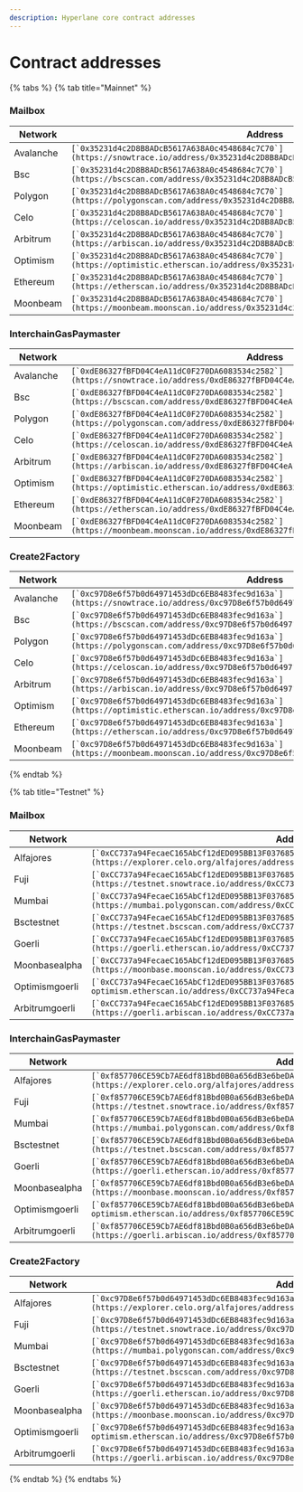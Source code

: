 ```yaml
---
description: Hyperlane core contract addresses
---
```


# Contract addresses

{% tabs %}
{% tab title="Mainnet" %}
### Mailbox

| Network   | Address                                                                                                                                |
| --------- | -------------------------------------------------------------------------------------------------------------------------------------- |
| Avalanche | ``[`0x35231d4c2D8B8ADcB5617A638A0c4548684c7C70`](https://snowtrace.io/address/0x35231d4c2D8B8ADcB5617A638A0c4548684c7C70)``            |
| Bsc       | ``[`0x35231d4c2D8B8ADcB5617A638A0c4548684c7C70`](https://bscscan.com/address/0x35231d4c2D8B8ADcB5617A638A0c4548684c7C70)``             |
| Polygon   | ``[`0x35231d4c2D8B8ADcB5617A638A0c4548684c7C70`](https://polygonscan.com/address/0x35231d4c2D8B8ADcB5617A638A0c4548684c7C70)``         |
| Celo      | ``[`0x35231d4c2D8B8ADcB5617A638A0c4548684c7C70`](https://celoscan.io/address/0x35231d4c2D8B8ADcB5617A638A0c4548684c7C70)``             |
| Arbitrum  | ``[`0x35231d4c2D8B8ADcB5617A638A0c4548684c7C70`](https://arbiscan.io/address/0x35231d4c2D8B8ADcB5617A638A0c4548684c7C70)``             |
| Optimism  | ``[`0x35231d4c2D8B8ADcB5617A638A0c4548684c7C70`](https://optimistic.etherscan.io/address/0x35231d4c2D8B8ADcB5617A638A0c4548684c7C70)`` |
| Ethereum  | ``[`0x35231d4c2D8B8ADcB5617A638A0c4548684c7C70`](https://etherscan.io/address/0x35231d4c2D8B8ADcB5617A638A0c4548684c7C70)``            |
| Moonbeam  | ``[`0x35231d4c2D8B8ADcB5617A638A0c4548684c7C70`](https://moonbeam.moonscan.io/address/0x35231d4c2D8B8ADcB5617A638A0c4548684c7C70)``    |

###

### InterchainGasPaymaster

| Network   | Address                                                                                                                                |
| --------- | -------------------------------------------------------------------------------------------------------------------------------------- |
| Avalanche | ``[`0xdE86327fBFD04C4eA11dC0F270DA6083534c2582`](https://snowtrace.io/address/0xdE86327fBFD04C4eA11dC0F270DA6083534c2582)``            |
| Bsc       | ``[`0xdE86327fBFD04C4eA11dC0F270DA6083534c2582`](https://bscscan.com/address/0xdE86327fBFD04C4eA11dC0F270DA6083534c2582)``             |
| Polygon   | ``[`0xdE86327fBFD04C4eA11dC0F270DA6083534c2582`](https://polygonscan.com/address/0xdE86327fBFD04C4eA11dC0F270DA6083534c2582)``         |
| Celo      | ``[`0xdE86327fBFD04C4eA11dC0F270DA6083534c2582`](https://celoscan.io/address/0xdE86327fBFD04C4eA11dC0F270DA6083534c2582)``             |
| Arbitrum  | ``[`0xdE86327fBFD04C4eA11dC0F270DA6083534c2582`](https://arbiscan.io/address/0xdE86327fBFD04C4eA11dC0F270DA6083534c2582)``             |
| Optimism  | ``[`0xdE86327fBFD04C4eA11dC0F270DA6083534c2582`](https://optimistic.etherscan.io/address/0xdE86327fBFD04C4eA11dC0F270DA6083534c2582)`` |
| Ethereum  | ``[`0xdE86327fBFD04C4eA11dC0F270DA6083534c2582`](https://etherscan.io/address/0xdE86327fBFD04C4eA11dC0F270DA6083534c2582)``            |
| Moonbeam  | ``[`0xdE86327fBFD04C4eA11dC0F270DA6083534c2582`](https://moonbeam.moonscan.io/address/0xdE86327fBFD04C4eA11dC0F270DA6083534c2582)``    |

###

### Create2Factory

| Network   | Address                                                                                                                                |
| --------- | -------------------------------------------------------------------------------------------------------------------------------------- |
| Avalanche | ``[`0xc97D8e6f57b0d64971453dDc6EB8483fec9d163a`](https://snowtrace.io/address/0xc97D8e6f57b0d64971453dDc6EB8483fec9d163a)``            |
| Bsc       | ``[`0xc97D8e6f57b0d64971453dDc6EB8483fec9d163a`](https://bscscan.com/address/0xc97D8e6f57b0d64971453dDc6EB8483fec9d163a)``             |
| Polygon   | ``[`0xc97D8e6f57b0d64971453dDc6EB8483fec9d163a`](https://polygonscan.com/address/0xc97D8e6f57b0d64971453dDc6EB8483fec9d163a)``         |
| Celo      | ``[`0xc97D8e6f57b0d64971453dDc6EB8483fec9d163a`](https://celoscan.io/address/0xc97D8e6f57b0d64971453dDc6EB8483fec9d163a)``             |
| Arbitrum  | ``[`0xc97D8e6f57b0d64971453dDc6EB8483fec9d163a`](https://arbiscan.io/address/0xc97D8e6f57b0d64971453dDc6EB8483fec9d163a)``             |
| Optimism  | ``[`0xc97D8e6f57b0d64971453dDc6EB8483fec9d163a`](https://optimistic.etherscan.io/address/0xc97D8e6f57b0d64971453dDc6EB8483fec9d163a)`` |
| Ethereum  | ``[`0xc97D8e6f57b0d64971453dDc6EB8483fec9d163a`](https://etherscan.io/address/0xc97D8e6f57b0d64971453dDc6EB8483fec9d163a)``            |
| Moonbeam  | ``[`0xc97D8e6f57b0d64971453dDc6EB8483fec9d163a`](https://moonbeam.moonscan.io/address/0xc97D8e6f57b0d64971453dDc6EB8483fec9d163a)``    |
{% endtab %}

{% tab title="Testnet" %}
### Mailbox

| Network        | Address                                                                                                                                     |
| -------------- | ------------------------------------------------------------------------------------------------------------------------------------------- |
| Alfajores      | ``[`0xCC737a94FecaeC165AbCf12dED095BB13F037685`](https://explorer.celo.org/alfajores/address/0xCC737a94FecaeC165AbCf12dED095BB13F037685)``  |
| Fuji           | ``[`0xCC737a94FecaeC165AbCf12dED095BB13F037685`](https://testnet.snowtrace.io/address/0xCC737a94FecaeC165AbCf12dED095BB13F037685)``         |
| Mumbai         | ``[`0xCC737a94FecaeC165AbCf12dED095BB13F037685`](https://mumbai.polygonscan.com/address/0xCC737a94FecaeC165AbCf12dED095BB13F037685)``       |
| Bsctestnet     | ``[`0xCC737a94FecaeC165AbCf12dED095BB13F037685`](https://testnet.bscscan.com/address/0xCC737a94FecaeC165AbCf12dED095BB13F037685)``          |
| Goerli         | ``[`0xCC737a94FecaeC165AbCf12dED095BB13F037685`](https://goerli.etherscan.io/address/0xCC737a94FecaeC165AbCf12dED095BB13F037685)``          |
| Moonbasealpha  | ``[`0xCC737a94FecaeC165AbCf12dED095BB13F037685`](https://moonbase.moonscan.io/address/0xCC737a94FecaeC165AbCf12dED095BB13F037685)``         |
| Optimismgoerli | ``[`0xCC737a94FecaeC165AbCf12dED095BB13F037685`](https://goerli-optimism.etherscan.io/address/0xCC737a94FecaeC165AbCf12dED095BB13F037685)`` |
| Arbitrumgoerli | ``[`0xCC737a94FecaeC165AbCf12dED095BB13F037685`](https://goerli.arbiscan.io/address/0xCC737a94FecaeC165AbCf12dED095BB13F037685)``           |

### InterchainGasPaymaster

| Network        | Address                                                                                                                                     |
| -------------- | ------------------------------------------------------------------------------------------------------------------------------------------- |
| Alfajores      | ``[`0xf857706CE59Cb7AE6df81Bbd0B0a656dB3e6beDA`](https://explorer.celo.org/alfajores/address/0xf857706CE59Cb7AE6df81Bbd0B0a656dB3e6beDA)``  |
| Fuji           | ``[`0xf857706CE59Cb7AE6df81Bbd0B0a656dB3e6beDA`](https://testnet.snowtrace.io/address/0xf857706CE59Cb7AE6df81Bbd0B0a656dB3e6beDA)``         |
| Mumbai         | ``[`0xf857706CE59Cb7AE6df81Bbd0B0a656dB3e6beDA`](https://mumbai.polygonscan.com/address/0xf857706CE59Cb7AE6df81Bbd0B0a656dB3e6beDA)``       |
| Bsctestnet     | ``[`0xf857706CE59Cb7AE6df81Bbd0B0a656dB3e6beDA`](https://testnet.bscscan.com/address/0xf857706CE59Cb7AE6df81Bbd0B0a656dB3e6beDA)``          |
| Goerli         | ``[`0xf857706CE59Cb7AE6df81Bbd0B0a656dB3e6beDA`](https://goerli.etherscan.io/address/0xf857706CE59Cb7AE6df81Bbd0B0a656dB3e6beDA)``          |
| Moonbasealpha  | ``[`0xf857706CE59Cb7AE6df81Bbd0B0a656dB3e6beDA`](https://moonbase.moonscan.io/address/0xf857706CE59Cb7AE6df81Bbd0B0a656dB3e6beDA)``         |
| Optimismgoerli | ``[`0xf857706CE59Cb7AE6df81Bbd0B0a656dB3e6beDA`](https://goerli-optimism.etherscan.io/address/0xf857706CE59Cb7AE6df81Bbd0B0a656dB3e6beDA)`` |
| Arbitrumgoerli | ``[`0xf857706CE59Cb7AE6df81Bbd0B0a656dB3e6beDA`](https://goerli.arbiscan.io/address/0xf857706CE59Cb7AE6df81Bbd0B0a656dB3e6beDA)``           |

### Create2Factory

| Network        | Address                                                                                                                                     |
| -------------- | ------------------------------------------------------------------------------------------------------------------------------------------- |
| Alfajores      | ``[`0xc97D8e6f57b0d64971453dDc6EB8483fec9d163a`](https://explorer.celo.org/alfajores/address/0xc97D8e6f57b0d64971453dDc6EB8483fec9d163a)``  |
| Fuji           | ``[`0xc97D8e6f57b0d64971453dDc6EB8483fec9d163a`](https://testnet.snowtrace.io/address/0xc97D8e6f57b0d64971453dDc6EB8483fec9d163a)``         |
| Mumbai         | ``[`0xc97D8e6f57b0d64971453dDc6EB8483fec9d163a`](https://mumbai.polygonscan.com/address/0xc97D8e6f57b0d64971453dDc6EB8483fec9d163a)``       |
| Bsctestnet     | ``[`0xc97D8e6f57b0d64971453dDc6EB8483fec9d163a`](https://testnet.bscscan.com/address/0xc97D8e6f57b0d64971453dDc6EB8483fec9d163a)``          |
| Goerli         | ``[`0xc97D8e6f57b0d64971453dDc6EB8483fec9d163a`](https://goerli.etherscan.io/address/0xc97D8e6f57b0d64971453dDc6EB8483fec9d163a)``          |
| Moonbasealpha  | ``[`0xc97D8e6f57b0d64971453dDc6EB8483fec9d163a`](https://moonbase.moonscan.io/address/0xc97D8e6f57b0d64971453dDc6EB8483fec9d163a)``         |
| Optimismgoerli | ``[`0xc97D8e6f57b0d64971453dDc6EB8483fec9d163a`](https://goerli-optimism.etherscan.io/address/0xc97D8e6f57b0d64971453dDc6EB8483fec9d163a)`` |
| Arbitrumgoerli | ``[`0xc97D8e6f57b0d64971453dDc6EB8483fec9d163a`](https://goerli.arbiscan.io/address/0xc97D8e6f57b0d64971453dDc6EB8483fec9d163a#code)``      |


{% endtab %}
{% endtabs %}
